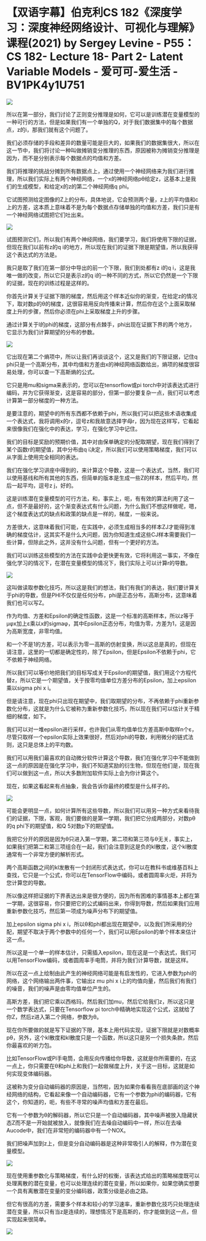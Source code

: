 # 【双语字幕】伯克利CS 182《深度学习：深度神经网络设计、可视化与理解》课程(2021) by Sergey Levine - P55：CS 182- Lecture 18- Part 2- Latent Variable Models - 爱可可-爱生活 - BV1PK4y1U751

![](img/63fc7ab2e762b0eeb943b18ddc11e549_0.png)

所以在第一部分，我们讨论了正则变分推理是如何，它可以是训练潜在变量模型的一种可行的方法，但是如果我们有一个单独的Q，对于我们数据集中的每个数据点，z的i，那我们就有这个问题了。

我们必须存储的手段和差异的数量可能是巨大的，如果我们的数据集很大，所以在这一节中，我们将讨论一种叫做摊销变分推理的东西，原因被称为摊销变分推理是因为，而不是分别表示每个数据点的均值和方差。

我们将推理的挑战分摊到所有数据点上，通过使用一个神经网络来为我们进行推理，所以我们实际上有两个神经网络，一个x的神经网络pθ给定z，这基本上是我们的生成模型，和给定x的z的第二个神经网络q phi。

它试图预测给定图像的Z上的分布，具体地说，它会预测两个量，z上的平均值和c上的方差，这本质上意味着不是为每个数据点存储单独的均值和方差，我们只是有一个神经网络试图把它们吐出来。



![](img/63fc7ab2e762b0eeb943b18ddc11e549_2.png)

试图预测它们，所以我们有两个神经网络，我们要学习，我们将使用下限的证据，但现在我们以前有z的q i的地方，所以现在我们的证据下限是期望值，所以我获得这个表达式的方法是。

我只是取了我们在第一部分中导出的前一个下限，我们到处都有z i的q i，这是我唯一做的改变，所以它只是表示z的q i的一种不同的方式，所以它仍然是一个下限的证据，现在的训练过程是这样的。

你首先计算关于证据下限的梯度，然后用这个样本近似你的渐变，在给定z的情况下，取对数p的θ的梯度，这很容易用反向传播来计算，然后你在这个上面采取梯度上升的步骤，然后你必须在phi上采取梯度上升的步骤。

通过计算关于l的phi的梯度，这部分有点棘手，phi出现在证据下界的两个地方，它显示为我们计算期望的分布的参数。



![](img/63fc7ab2e762b0eeb943b18ddc11e549_4.png)

它出现在第二个熵项中，所以让我们再谈谈这个，这又是我们的下限证据，记住q phi只是一个高斯分布，其中均值和方差由x的神经网络函数给出，熵项的梯度很容易处理，你可以查一下高斯熵的公式。

它只是用mu和sigma来表示的，您可以在tensorflow或pi torch中对该表达式进行编码，并为它获得渐变，这是容易的部分，但第一部分要复杂一点，我们可以考虑计算第一部分梯度的一种方法。

是要注意的，期望中的所有东西都不依赖于phi，所以我们可以把这些术语收集成一个表达式，我将调用x的r，逗号z和我故意选择字母r，因为现在这样写，它看起来很像我们在强化中的表达，学习，在强化学习中记住。

我们的目标是奖励的预期价值，其中对由保单确定的分配取期望，现在我们得到了某个函数r的期望值，其中分布由q i决定，所以我们可以使用策略梯度，我们可以从字面上使用完全相同的表达。

我们在强化学习讲座中得到的，来计算这个导数，这是一个表达式，当然，我们可以使用基线和所有其他的东西，但简单的版本是生成一些Z的样本，然后平均，然后一起平均，逗号z j，好的。

这是训练潜在变量模型的可行方法，和，事实上，呃，有有效的算法利用了这一点，但不是最好的，这个渐变表达式有什么问题，为什么我们不想这样做呢，嗯，这个梯度表达式的缺点和政策的缺点是一样的，梯度，一般来说。

方差很大，这意味着我们可能，在实践中，必须生成相当多的样本ZJ才能得到准确的梯度估计，这其实不是什么大问题，因为你知道生成这些CJ样本需要我们一些计算，但除此之外，这并没有什么问题，但有一个更好的方法。

我们可以训练这些模型的方法在实践中会更快更有效，它将利用这一事实，不像在强化学习的情况下，在潜在变量模型的情况下，我们实际上可以计算r的导数。



![](img/63fc7ab2e762b0eeb943b18ddc11e549_6.png)

这叫做读取参数化技巧，所以这是我们的想法，我们有我们的表达，我们要计算关于phi的导数，但是PHI不仅仅是任何分布，phi是正态分布，高斯分布，这意味着我们也可以写Z。

作为均值、方差和Epsilon的确定性函数，这是一个标准的高斯样本，所以z等于μφx加上ε乘以x的sigmaφ，其中Epsilon正态分布，均值为零，方差为1，这是因为高斯宽度，非零均值。

和一个不是1的方差，可以表示为零一高斯的仿射变换，所以这总是真的，但现在请注意，这里的一切都是确定性的，除了Epsilon，但是Epsilon不依赖于phi，它不依赖于神经网络。

所以我们可以等价地把我们的目标写成关于Epsilon的期望值，我们用这个方程代替z，所以它是一个期望值，关于按零均值单位方差分布的Epsilon，加上epsilon乘以sigma phi x i。

但是请注意，现在phi只出现在期望中，我们取期望的分布，不再依赖于phi重新参数化分布，这就是为什么它被称为重新参数化技巧，所以现在我们可以估计关于精细的梯度，如下。

我们可以对一堆epsilon进行采样，也许我们从零均值单位方差高斯中取样n个ε，尽管只取样一个epsilon实际上效果很好，然后对phi的导数，利用微分的链式法则，这只是总体上的平均数。

我们可以用我们最喜欢的自动微分软件计算这个导数，我们在强化学习中不能做到这一点的原因是在强化学习中，我们不知道奖励的衍生物，但现在他们是，现在我们可以做到这一点，所以大多数附加软件实际上会为你计算这个。

现在，如果这看起来有点抽象，我会告诉你最终的模型是什么样子的。

![](img/63fc7ab2e762b0eeb943b18ddc11e549_8.png)

可能会更明显一点，如何计算所有这些导数，所以我们可以用另一种方式来看待我们的证据，下限，客观，我们要做的是第一学期，我们把它分成两部分，对数pθ的q phi下的期望值，和Q 5对数p下的期望值。

我把它分开的原因是因为θ只进入第一学期，第二项和第三项与θ无关，事实上，如果我们把第二和第三项组合在一起，我们会注意到这是负的kl散度，这个kl散度通常有一个非常方便的解析形式。

两个高斯函数之间的kl发散有一个封闭形式表达式，你可以在教科书或维基百科上查找，它只是一个公式，你可以在TensorFlow中编码，或者圆周率火炬，并将为您计算您的导数。

所以像这样把证据的下界表达出来是很方便的，因为所有困难的事情基本上都在第一学期，这很容易，你只要把它的公式编码出来，你得到导数，然后如果我们应用重新参数化技巧，然后第一项成为噪声分布下的期望值。

加上epsilon sigma phi x i，所以θ和phi都出现在期望中，以及我们所采用的分配，期望不取决于两个参数中的任何一个，我们可以用Epsilon的单个样本来估计这一点。

所以这是一个单一的样本估计，只需插入epsilon，现在这是一个表达式，我们可以用TensorFlow编码，或者圆周率手电筒，并将为我们计算导数，就是这样。

所以在这一点上绘制由此产生的神经网络可能是有启发性的，它进入参数为phi的网络，这个网络输出两件事，它输出z mu phi x i上的均值向量，然后我们有我们的噪音，我们的噪声是由零均值单位产生的。

高斯方差，我们把它乘以西格玛，然后我们加mu，然后它给我们z，所以这只是一个数学表达式，只要在Tensorflow pi torch中精确地实现这个公式，这就给了你Z，然后z进入第二个网络，参数为θ。

现在你所要做的就是写下证据的下限，基本上用代码实现，证据下限就是对数概率pθ，另外，这个kl散度和kl散度只是一个函数，所以这只是另一个损失条款，然后你最喜欢的听力包。

比如TensorFlow或PI手电筒，会用反向传播给你导数，这就是你所需要的，在这一点上，你只需要在θ和phi上和我们一起做梯度上升，关于这一目标，这就是如何实现变体编码器。

这被称为变分自动编码器的原因是，当然啦，因为如果你看看我在底部画的这个神经网络的结构，它看起来像一个自动编码器，它有一个参数为phi的编码器，它有这个，你知道的，呃，有些不寻常的噪声均值和方差在最后。

它有一个参数为θ的解码器，所以它只是一个自动编码器，其中噪声被放入隐藏状态Z而不是一开始就被放入，就像我们在去噪自动编码中一样，所以在去噪Aucode中，我们在非常短的编码器中有一个NOX。

我们把噪声加到z上，但是变分自动编码器是这种非常吸引人的解释，作为潜在变量模型。

![](img/63fc7ab2e762b0eeb943b18ddc11e549_10.png)

现在使用重参数化与策略梯度，有什么好的权衡，该表达式给出的策略梯度既可以处理离散的潜在变量，也可以处理连续的潜在变量，所以如果你，如果您确实想要一个具有离散潜在变量的变分编码器，政策分级是必由之路。

但它有很高的方差，需要多个样本和较小的学习速率，重新参数化技巧只处理连续潜在变量，所以只有当z是连续的，理想情况下是高斯的，你才能做到这一点，但实现起来很简单。



![](img/63fc7ab2e762b0eeb943b18ddc11e549_12.png)
